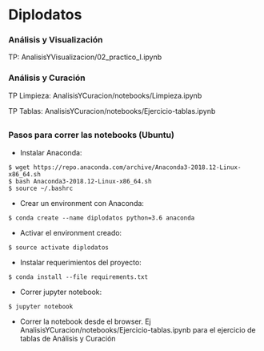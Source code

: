 # Diplodatos

### Análisis y Visualización
TP: AnalisisYVisualizacion/02_practico_I.ipynb

### Análisis y Curación
TP Limpieza: AnalisisYCuracion/notebooks/Limpieza.ipynb

TP Tablas: AnalisisYCuracion/notebooks/Ejercicio-tablas.ipynb

##
### Pasos para correr las notebooks (Ubuntu)

* Instalar Anaconda:
```
$ wget https://repo.anaconda.com/archive/Anaconda3-2018.12-Linux-x86_64.sh
$ bash Anaconda3-2018.12-Linux-x86_64.sh
$ source ~/.bashrc
```

* Crear un environment con Anaconda:
```
$ conda create --name diplodatos python=3.6 anaconda
```

* Activar el environment creado:
```
$ source activate diplodatos
```

* Instalar requerimientos del proyecto:
```
$ conda install --file requirements.txt
```

* Correr jupyter notebook:
```
$ jupyter notebook
```

* Correr la notebook desde el browser. Ej AnalisisYCuracion/notebooks/Ejercicio-tablas.ipynb para el ejercicio de tablas de Análisis y Curación
 
